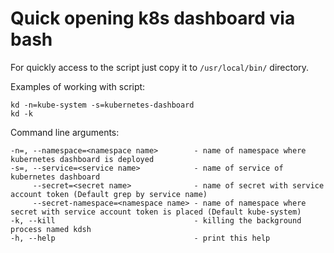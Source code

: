 # Quick opening k8s dashboard via bash

For quickly access to the script just copy it to `/usr/local/bin/` directory.

Examples of working with script:

```shell
kd -n=kube-system -s=kubernetes-dashboard
kd -k
```

Command line arguments:
```
-n=, --namespace=<namespace name>        - name of namespace where kubernetes dashboard is deployed
-s=, --service=<service name>            - name of service of kubernetes dashboard
     --secret=<secret name>              - name of secret with service account token (Default grep by service name)
     --secret-namespace=<namespace name> - name of namespace where secret with service account token is placed (Default kube-system)
-k, --kill                               - killing the background process named kdsh
-h, --help                               - print this help
```

